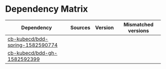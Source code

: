 # Dependency Matrix

Dependency | Sources | Version | Mismatched versions
---------- | ------- | ------- | -------------------
[cb-kubecd/bdd-spring-1582590774](https://github.com/cb-kubecd/bdd-spring-1582590774.git) |  | []() | 
[cb-kubecd/bdd-gh-1582592399](https://github.com/cb-kubecd/bdd-gh-1582592399.git) |  | []() | 
